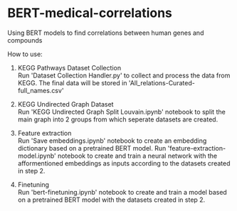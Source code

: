 # BERT-medical-correlations
Using BERT models to find correlations between human genes and compounds

How to use:

1. KEGG Pathways Dataset Collection <br>
Run 'Dataset Collection Handler.py' to collect and process the data from KEGG.
The final data will be stored in 'All_relations-Curated-full_names.csv'

2. KEGG Undirected Graph Dataset<br>
Run 'KEGG Undirected Graph Split Louvain.ipynb' notebook to split the main graph into 2 groups from which seperate datasets are created.

3. Feature extraction<br>
Run 'Save embeddings.ipynb' notebook to create an embedding dictionary based on a pretrained BERT model.
Run 'feature-extraction-model.ipynb' notebook to create and train a neural network with the afformentioned embeddings as inputs according to the datasets created in step 2.

3. Finetuning<br>
Run 'bert-finetuning.ipynb' notebook to create and train a model based on a pretrained BERT model with the datasets created in step 2.


